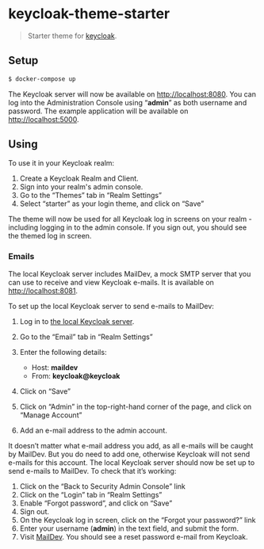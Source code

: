 # keycloak-theme-starter

> Starter theme for [keycloak](https://www.keycloak.org/).

## Setup

```sh
$ docker-compose up
```

The Keycloak server will now be available on <http://localhost:8080>. You can log into the Administration Console using “**admin**” as both username and password. The example application will be available on <http://localhost:5000>.


## Using

To use it in your Keycloak realm:

1. Create a Keycloak Realm and Client.
2. Sign into your realm's admin console.
3. Go to the “Themes” tab in “Realm Settings”
4. Select “starter” as your login theme, and click on “Save”

The theme will now be used for all Keycloak log in screens on your realm - including logging in to the admin console. If you sign out, you should see the themed log in screen.

### Emails

The local Keycloak server includes MailDev, a mock SMTP server that you can use to receive and view Keycloak e-mails. It is available on <http://localhost:8081>.

To set up the local Keycloak server to send e-mails to MailDev:

1. Log in to [the local Keycloak server](http://localhost:8080).
2. Go to the “Email” tab in “Realm Settings”
3. Enter the following details:

    - Host: **maildev**
    - From: **keycloak@keycloak**

4. Click on “Save”
5. Click on “Admin” in the top-right-hand corner of the page, and click on “Manage Account”
6. Add an e-mail address to the admin account. 
   
It doesn’t matter what e-mail address you add, as all e-mails will be caught by MailDev. But you do need to add one, otherwise Keycloak will not send e-mails for this account. The local Keycloak server should now be set up to send e-mails to MailDev. To check that it’s working:

1. Click on the “Back to Security Admin Console” link
2. Click on the “Login” tab in “Realm Settings”
3. Enable “Forgot password”, and click on “Save”
4. Sign out.
5. On the Keycloak log in screen, click on the “Forgot your password?” link
6. Enter your username (**admin**) in the text field, and submit the form.
7. Visit [MailDev](http://localhost:8081). You should see a reset password e-mail from Keycloak.



